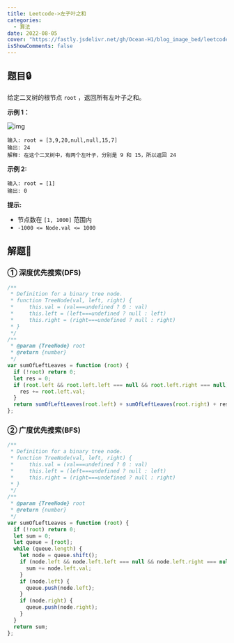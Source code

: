 ```yaml
---
title: Leetcode->左子叶之和
categories:
  - 算法
date: 2022-08-05
cover: "https://fastly.jsdelivr.net/gh/Ocean-H1/blog_image_bed/leetcode.png"
isShowComments: false
---
```


## 题目:lock:

给定二叉树的根节点 `root` ，返回所有左叶子之和。

**示例 1：**

![img](https://assets.leetcode.com/uploads/2021/04/08/leftsum-tree.jpg)

```
输入: root = [3,9,20,null,null,15,7]
输出: 24
解释: 在这个二叉树中，有两个左叶子，分别是 9 和 15，所以返回 24
```

**示例 2:**

```
输入: root = [1]
输出: 0
```

**提示:**

- 节点数在 `[1, 1000]` 范围内
- `-1000 <= Node.val <= 1000`

## 解题:key:

### ① 深度优先搜索(DFS)

```javascript
/**
 * Definition for a binary tree node.
 * function TreeNode(val, left, right) {
 *     this.val = (val===undefined ? 0 : val)
 *     this.left = (left===undefined ? null : left)
 *     this.right = (right===undefined ? null : right)
 * }
 */
/**
 * @param {TreeNode} root
 * @return {number}
 */
var sumOfLeftLeaves = function (root) {
  if (!root) return 0;
  let res = 0;
  if (root.left && root.left.left === null && root.left.right === null) {
    res += root.left.val;
  }
  return sumOfLeftLeaves(root.left) + sumOfLeftLeaves(root.right) + res;
};
```

### ② 广度优先搜索(BFS)

```javascript
/**
 * Definition for a binary tree node.
 * function TreeNode(val, left, right) {
 *     this.val = (val===undefined ? 0 : val)
 *     this.left = (left===undefined ? null : left)
 *     this.right = (right===undefined ? null : right)
 * }
 */
/**
 * @param {TreeNode} root
 * @return {number}
 */
var sumOfLeftLeaves = function (root) {
  if (!root) return 0;
  let sum = 0;
  let queue = [root];
  while (queue.length) {
    let node = queue.shift();
    if (node.left && node.left.left === null && node.left.right === null) {
      sum += node.left.val;
    }
    if (node.left) {
      queue.push(node.left);
    }
    if (node.right) {
      queue.push(node.right);
    }
  }
  return sum;
};
```
